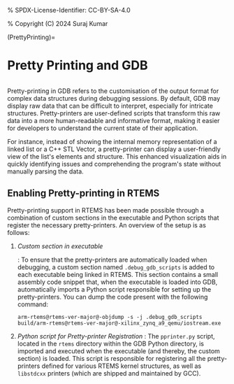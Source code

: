 % SPDX-License-Identifier: CC-BY-SA-4.0

% Copyright (C) 2024 Suraj Kumar

(PrettyPrinting)=

# Pretty Printing and GDB

```{index} Pretty printing and GDB
```

Pretty-printing in GDB refers to the customisation of the output format for
complex data structures during debugging sessions. By default, GDB may display
raw data that can be difficult to interpret, especially for intricate
structures. Pretty-printers are user-defined scripts that transform this raw
data into a more human-readable and informative format, making it easier for
developers to understand the current state of their application.

For instance, instead of showing the internal memory representation of a linked
list or a C++ STL Vector, a pretty-printer can display a user-friendly view of
the list's elements and structure. This enhanced visualization aids in quickly
identifying issues and comprehending the program's state without manually
parsing the data.

## Enabling Pretty-printing in RTEMS

Pretty-printing support in RTEMS has been made possible through a combination of
custom sections in the executable and Python scripts that register the necessary
pretty-printers. An overview of the setup is as follows:

1. *Custom section in executable*

   : To ensure that the pretty-printers are automatically loaded when debugging,
     a custom section named `.debug_gdb_scripts` is added to each executable
     being linked in RTEMS. This section contains a small assembly code snippet
     that, when the executable is loaded into GDB, automatically imports a Python
     script responsible for setting up the pretty-printers. You can dump the code
     present with the following command:

     ```shell
     arm-rtems@rtems-ver-major@-objdump -s -j .debug_gdb_scripts build/arm-rtems@rtems-ver-major@-xilinx_zynq_a9_qemu/iostream.exe
     ```
2. *Python script for Pretty-printer Registration*
   : The `pprinter.py` script, located in the `rtems` directory within the
     GDB Python directory, is imported and executed when the executable (and
     thereby, the custom section) is loaded. This script is responsible for
     registering all the pretty-printers defined for various RTEMS kernel
     structures, as well as `libstdcxx` printers (which are shipped and
     maintained by GCC).
